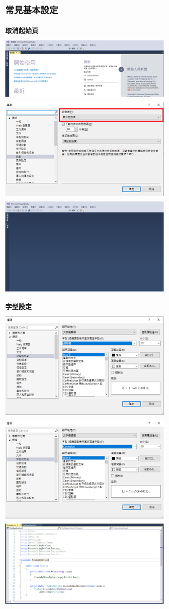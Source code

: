 # 常見基本設定



## 取消起始頁

![](../../.gitbook/assets/image%20%28344%29.png)

![](../../.gitbook/assets/image%20%28377%29%20%281%29.png)

![](../../.gitbook/assets/image%20%28288%29.png)

## 字型設定

![](../../.gitbook/assets/image%20%28275%29.png)

![](../../.gitbook/assets/image%20%28463%29.png)



![](../../.gitbook/assets/image%20%28207%29.png)


